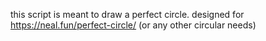 this script is meant to draw a perfect circle. designed for https://neal.fun/perfect-circle/ (or any other circular needs)
